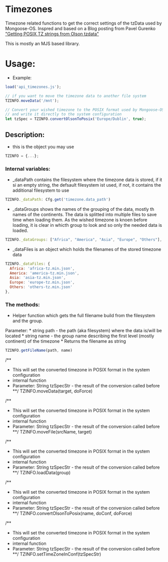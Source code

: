 # Timezones
Timezone related functions to get the correct settings of the tzData used by Mongoose-OS.
Inspred and based on a Blog posting from Pavel Gurenko ["Getting POSIX TZ strings from Olson tzdata"](http://www.pavelgurenko.com/2017/05/getting-posix-tz-strings-from-olson.html)

This is mostly an MJS based library.

# Usage:

- Example:

```JAVASCRIPT
load('api_timezones.js');

// if you want to move the timezone data to another file system
TZINFO.moveData('/mnt');

// Convert your wished timezone to the POSIX format used by Mongoose-OS
// and write it directly to the system configuration
let tzSpec = TZINFO.convertOlsonToPosix('Europe/Dublin', true);
```

## Description:

- this is the object you may use
```JAVASCRIPT
TZINFO = {...};
```
### Internal variables:

* _dataPath contains the filesystem where the timezone data is stored, if it si an empty string, the defsault filesystem ist used, if not, it contains the additional filesystem to use
```javascript
TZINFO._dataPath: Cfg.get('timezone.data_path')
```
* _dataGroups shows the names of the grouping of the data, mostly th names of the continents. The data is splitted into multiple files to save time when loading them. As the wished timezone is knoen before loading, it is clear in whicth group to look and so only the needed data is loaded.
```JAVASCRIPT
TZINFO._dataGroups: ["Africa", "America", "Asia", "Europe", "Others"],
```
* _dataFiles is an object which holds the filenames of the stored timezone data
```JAVASCRIPT
TZINFO._dataFiles: {
  Africa: 'africa-tz.min.json',
  America: 'america-tz.min.json',
  Asia: 'asia-tz.min.json',
  Europe: 'europe-tz.min.json',
  Others: 'others-tz.min.json'
},
```
### The methods:

* Helper function which gets the full filename build from the filesystem and the group.

Parameter:
	* string path - the path (aka filesystem) where the data is/will be located
	* string name - the group name describing the first level (mostly continent) of the timezone
	* Returns the filename as string
```JAVASCRIPT
TZINFO.getFileName(path, name)
```	
/**
 * This will set the converted timezone in POSIX format in the system configuration
 * internal function
 * Parameter: String tzSpecStr - the result of the conversion called before
 **/
TZINFO.moveData(target, doForce)

/**
 * This will set the converted timezone in POSIX format in the system configuration
 * internal function
 * Parameter: String tzSpecStr - the result of the conversion called before
 **/
TZINFO.moveFile(srcName, target)
	
/**
 * This will set the converted timezone in POSIX format in the system configuration
 * internal function
 * Parameter: String tzSpecStr - the result of the conversion called before
 **/
TZINFO.loadData(group)

/**
 * This will set the converted timezone in POSIX format in the system configuration
 * internal function
 * Parameter: String tzSpecStr - the result of the conversion called before
 **/
TZINFO.convertOlsonToPosix(name, doConf, doForce)

/**
 * This will set the converted timezone in POSIX format in the system configuration
 * internal function
 * Parameter: String tzSpecStr - the result of the conversion called before
 **/
TZINFO.setTimeZoneInConf(tzSpecStr)
```
